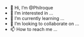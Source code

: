 - 👋 Hi, I’m @Philroque
- 👀 I’m interested in ...
- 🌱 I’m currently learning ...
- 💞️ I’m looking to collaborate on ...
- 📫 How to reach me ...

<!---
Philroque/Philroque is a ✨ special ✨ repository because its `README.md` (this file) appears on your GitHub profile.
You can click the Preview link to take a look at your changes.
--->
